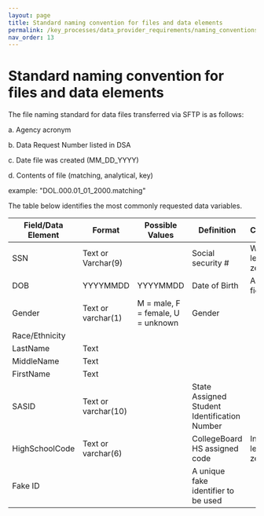 ```yaml
---
layout: page
title: Standard naming convention for files and data elements
permalink: /key_processes/data_provider_requirements/naming_conventions
nav_order: 13
---
```


# Standard naming convention for files and data elements

The file naming standard for data files transferred via SFTP is as follows:  

a. Agency acronym

b. Data Request Number listed in DSA

c. Date file was created (MM_DD_YYYY)

d. Contents of file (matching, analytical, key)

example: "DOL.000.01_01_2000.matching"

The table below identifies the most commonly requested data variables.

| Field/Data Element | Format | Possible Values | Definition | Comment | 
| ----- | ----- | ----- | ----- | ----- |
| SSN | Text or Varchar(9) | | Social security # | With leading zero |
| DOB | YYYYMMDD | YYYYMMDD | Date of Birth | As a text field |
| Gender |  Text or varchar(1) | M = male, F = female, U = unknown | Gender | |
| Race/Ethnicity | | | | |
| LastName | Text | | | |
| MiddleName | Text | | | |
| FirstName | Text | | | |
| SASID | Text or varchar(10) | | State Assigned Student Identification Number | |
| HighSchoolCode | Text or varchar(6) | | CollegeBoard HS assigned code | Include leading zero |
| Fake ID | | | A unique fake identifier to be used | |
